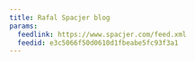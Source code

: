 ```yaml
---
title: Rafal Spacjer blog
params:
  feedlink: https://www.spacjer.com/feed.xml
  feedid: e3c5066f50d0610d1fbeabe5fc93f3a1
---
```

